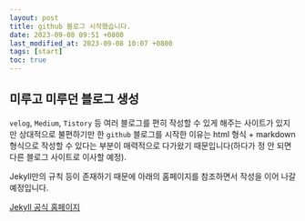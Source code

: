 ```yaml
---
layout: post
title: github 블로그 시작했습니다.
date: 2023-09-08 09:51 +0800
last_modified_at: 2023-09-08 10:07 +0800
tags: [start]
toc: true
---
```


## 미루고 미루던 블로그 생성

`velog`, `Medium`, `Tistory` 등 여러 블로그를 편히 작성할 수 있게 해주는 사이트가 있지만 상대적으로 불편하기만 한 `github` 블로그를 시작한 이유는 html 형식 + markdown 형식으로 작성할 수 있다는 부분이 매력적으로 다가왔기 때문입니다(하다가 정 안 되면 다른 블로그 사이트로 이사할 예정).

Jekyll만의 규칙 등이 존재하기 때문에 아래의 홈페이지를 참조하면서 작성을 이어 나갈 예정입니다.

[Jekyll 공식 홈페이지](https://jekyllrb.com/)
